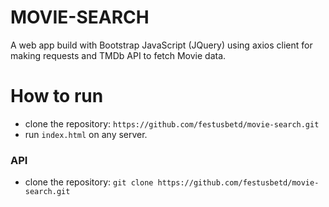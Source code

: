 # MOVIE-SEARCH
A web app build with Bootstrap JavaScript (JQuery) using axios client for making requests and TMDb API to fetch Movie data.
# How to run
+ clone the repository: ```https://github.com/festusbetd/movie-search.git```
+ run ```index.html``` on any server.
###                              API
+ clone the repository: ```git clone https://github.com/festusbetd/movie-search.git```


